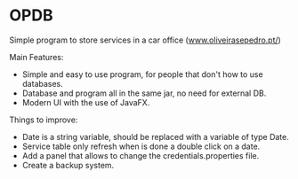 # OPDB
Simple program to store services in a car office (www.oliveirasepedro.pt/)

Main Features:
  - Simple and easy to use program, for people that don't how to use databases.
  - Database and program all in the same jar, no need for external DB.
  - Modern UI with the use of JavaFX.

Things to improve:
  - Date is a string variable, should be replaced with a variable of type Date.
  - Service table only refresh when is done a double click on a date.
  - Add a panel that allows to change the credentials.properties file.
  - Create a backup system.
